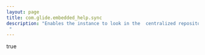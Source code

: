 ```yaml
---
layout: page
title: com.glide.embedded_help.sync
description: "Enables the instance to look in the  centralized repository for updated content when a user accesses a UI page. The instance checks the last sync date in the topic against the specified frequency to determine whether to look for updated content.  "
---
```

true